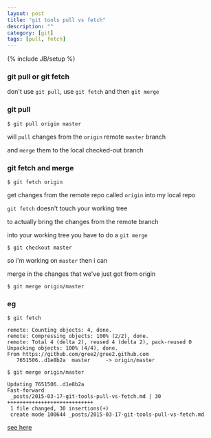 ```yaml
---
layout: post
title: "git tools pull vs fetch"
description: ""
category: [git]
tags: [pull, fetch]
---
```

{% include JB/setup %}

### git pull or git fetch

don't use `git pull`, use `git fetch` and then `git merge`

### git pull

    $ git pull origin master

will `pull` changes from the `origin` remote `master` branch

and `merge` them to the local checked-out branch

### git fetch and merge

    $ git fetch origin

get changes from the remote repo called `origin` into my local repo

`git fetch` doesn't touch your working tree

to actually bring the changes from the remote branch

into your working tree you have to do a `git merge`

    $ git checkout master

so i'm working on `master` then i can

merge in the changes that we've just got from origin

    $ git merge origin/master

### eg

`$ git fetch`

    remote: Counting objects: 4, done.
    remote: Compressing objects: 100% (2/2), done.
    remote: Total 4 (delta 2), reused 4 (delta 2), pack-reused 0
    Unpacking objects: 100% (4/4), done.
    From https://github.com/gree2/gree2.github.com
       7651506..d1e8b2a  master     -> origin/master

`$ git merge origin/master`

    Updating 7651506..d1e8b2a
    Fast-forward
     _posts/2015-03-17-git-tools-pull-vs-fetch.md | 30 ++++++++++++++++++++++++++++
     1 file changed, 30 insertions(+)
     create mode 100644 _posts/2015-03-17-git-tools-pull-vs-fetch.md

[see here](http://stackoverflow.com/questions/2883840/differences-between-git-pull-origin-master-git-pull-origin-master)